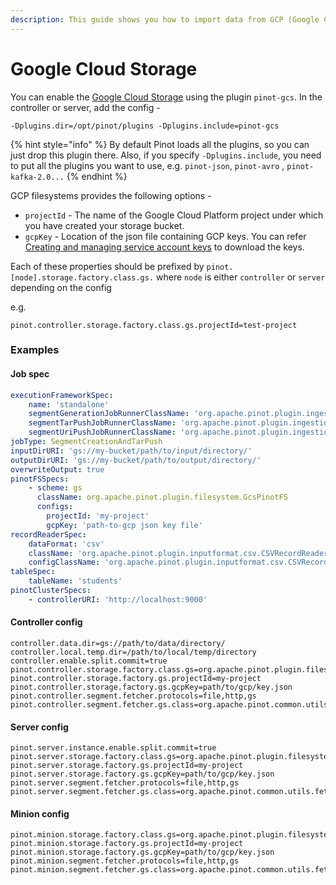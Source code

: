 ```yaml
---
description: This guide shows you how to import data from GCP (Google Cloud Platform).
---
```


# Google Cloud Storage

You can enable the [Google Cloud Storage](https://cloud.google.com/products/storage/) using the plugin `pinot-gcs`. In the controller or server, add the config -

```
-Dplugins.dir=/opt/pinot/plugins -Dplugins.include=pinot-gcs
```

{% hint style="info" %}
By default Pinot loads all the plugins, so you can just drop this plugin there. Also, if you specify `-Dplugins.include`, you need to put all the plugins you want to use, e.g. `pinot-json`, `pinot-avro` , `pinot-kafka-2.0...`
{% endhint %}

GCP filesystems provides the following options -

* `projectId` - The name of the Google Cloud Platform project under which you have created your storage bucket.
* `gcpKey` - Location of the json file containing GCP keys. You can refer [Creating and managing service account keys](https://cloud.google.com/iam/docs/creating-managing-service-account-keys) to download the keys.

Each of these properties should be prefixed by `pinot.[node].storage.factory.class.gs.` where `node` is either `controller` or `server` depending on the config

e.g.

```
pinot.controller.storage.factory.class.gs.projectId=test-project
```

### Examples

#### Job spec

```yaml
executionFrameworkSpec:
    name: 'standalone'
    segmentGenerationJobRunnerClassName: 'org.apache.pinot.plugin.ingestion.batch.standalone.SegmentGenerationJobRunner'
    segmentTarPushJobRunnerClassName: 'org.apache.pinot.plugin.ingestion.batch.standalone.SegmentTarPushJobRunner'
    segmentUriPushJobRunnerClassName: 'org.apache.pinot.plugin.ingestion.batch.standalone.SegmentUriPushJobRunner'
jobType: SegmentCreationAndTarPush
inputDirURI: 'gs://my-bucket/path/to/input/directory/'
outputDirURI: 'gs://my-bucket/path/to/output/directory/'
overwriteOutput: true
pinotFSSpecs:
    - scheme: gs
      className: org.apache.pinot.plugin.filesystem.GcsPinotFS
      configs:
        projectId: 'my-project'
        gcpKey: 'path-to-gcp json key file'
recordReaderSpec:
    dataFormat: 'csv'
    className: 'org.apache.pinot.plugin.inputformat.csv.CSVRecordReader'
    configClassName: 'org.apache.pinot.plugin.inputformat.csv.CSVRecordReaderConfig'
tableSpec:
    tableName: 'students'
pinotClusterSpecs:
    - controllerURI: 'http://localhost:9000'
```

#### Controller config

```
controller.data.dir=gs://path/to/data/directory/
controller.local.temp.dir=/path/to/local/temp/directory
controller.enable.split.commit=true
pinot.controller.storage.factory.class.gs=org.apache.pinot.plugin.filesystem.GcsPinotFS
pinot.controller.storage.factory.gs.projectId=my-project
pinot.controller.storage.factory.gs.gcpKey=path/to/gcp/key.json
pinot.controller.segment.fetcher.protocols=file,http,gs
pinot.controller.segment.fetcher.gs.class=org.apache.pinot.common.utils.fetcher.PinotFSSegmentFetcher
```

#### Server config

```
pinot.server.instance.enable.split.commit=true
pinot.server.storage.factory.class.gs=org.apache.pinot.plugin.filesystem.GcsPinotFS
pinot.server.storage.factory.gs.projectId=my-project
pinot.server.storage.factory.gs.gcpKey=path/to/gcp/key.json
pinot.server.segment.fetcher.protocols=file,http,gs
pinot.server.segment.fetcher.gs.class=org.apache.pinot.common.utils.fetcher.PinotFSSegmentFetcher
```

#### Minion config

```
pinot.minion.storage.factory.class.gs=org.apache.pinot.plugin.filesystem.GcsPinotFS
pinot.minion.storage.factory.gs.projectId=my-project
pinot.minion.storage.factory.gs.gcpKey=path/to/gcp/key.json
pinot.minion.segment.fetcher.protocols=file,http,gs
pinot.minion.segment.fetcher.gs.class=org.apache.pinot.common.utils.fetcher.PinotFSSegmentFetcher
```
